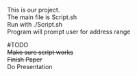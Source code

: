 This is our project.  
The main file is Script.sh  
Run with ./Script.sh  
Program will prompt user for address range  

#TODO  
~~Make sure script works~~  
~~Finish Paper~~  
Do Presentation  

